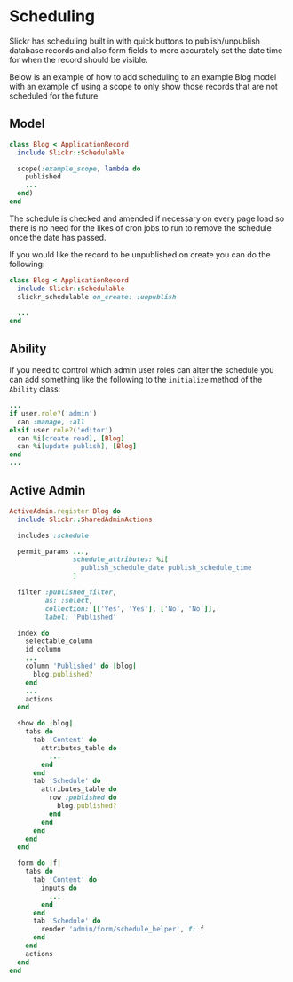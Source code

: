 # Scheduling

Slickr has scheduling built in with quick buttons to publish/unpublish database
records and also form fields to more accurately set the date time for when the
record should be visible.

Below is an example of how to add scheduling to an example Blog model with an
example of using a scope to only show those records that are not scheduled for
the future.

## Model

```ruby
class Blog < ApplicationRecord
  include Slickr::Schedulable

  scope(:example_scope, lambda do
    published
    ...
  end)
end
```

The schedule is checked and amended if necessary on every page load so there is
no need for the likes of cron jobs to run to remove the schedule once the date
has passed.

If you would like the record to be unpublished on create you can do the
following:

```ruby
class Blog < ApplicationRecord
  include Slickr::Schedulable
  slickr_schedulable on_create: :unpublish

  ...
end
```

## Ability

If you need to control which admin user roles can alter the schedule you can add
something like the following to the ```initialize``` method of
the ```Ability``` class:

```ruby
...
if user.role?('admin')
  can :manage, :all
elsif user.role?('editor')
  can %i[create read], [Blog]
  can %i[update publish], [Blog]
end
...
```

## Active Admin

```ruby
ActiveAdmin.register Blog do
  include Slickr::SharedAdminActions

  includes :schedule

  permit_params ...,
                schedule_attributes: %i[
                  publish_schedule_date publish_schedule_time
                ]

  filter :published_filter,
         as: :select,
         collection: [['Yes', 'Yes'], ['No', 'No']],
         label: 'Published'

  index do
    selectable_column
    id_column
    ...
    column 'Published' do |blog|
      blog.published?
    end
    ...
    actions
  end

  show do |blog|
    tabs do
      tab 'Content' do
        attributes_table do
          ...
        end
      end
      tab 'Schedule' do
        attributes_table do
          row :published do
            blog.published?
          end
        end
      end
    end
  end

  form do |f|
    tabs do
      tab 'Content' do
        inputs do
          ...
        end
      end
      tab 'Schedule' do
        render 'admin/form/schedule_helper', f: f
      end
    end
    actions
  end
end
```
